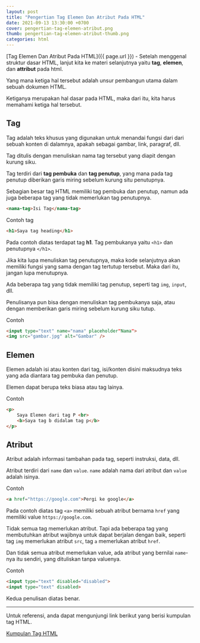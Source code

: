 ```yaml
---
layout: post
title: "Pengertian Tag Elemen Dan Atribut Pada HTML"
date: 2021-09-13 13:30:00 +0700
cover: pengertian-tag-elemen-atribut.png
thumb: pengertian-tag-elemen-atribut-thumb.png
categories: html
---
```


[Tag Elemen Dan Atribut Pada HTML]({{ page.url }}) - Setelah menggenal struktur dasar HTML, lanjut kita ke materi selanjutnya yaitu __tag__, __elemen__, dan __attribut__ pada html.

Yang mana ketiga hal tersebut adalah unsur pembangun utama dalam sebuah dokumen HTML.

Ketiganya merupakan hal dasar pada HTML, maka dari itu, kita harus memahami ketiga hal tersebut.

## Tag

Tag adalah teks khusus yang digunakan untuk menandai fungsi dari dari sebuah konten di dalamnya, apakah sebagai gambar, link, paragraf, dll.

Tag ditulis dengan menuliskan nama tag tersebut yang diapit dengan kurung siku.

Tag terdiri dari __tag pembuka__ dan __tag penutup__, yang mana pada tag penutup diberikan garis miring sebelum kurung situ penutupnya.

Sebagian besar tag HTML memiliki tag pembuka dan penutup, namun ada juga beberapa tag yang tidak memerlukan tag penutupnya.

```html
<nama-tag>Isi Tag</nama-tag>
```

Contoh tag

```html
<h1>Saya tag heading</h1>
```

Pada contoh diatas terdapat tag __h1__. Tag pembukanya yaitu `<h1>` dan penutupnya `</h1>`.

Jika kita lupa menuliskan tag penutupnya, maka kode selanjutnya akan memiliki fungsi yang sama dengan tag tertutup tersebut. Maka dari itu, jangan lupa menutupnya.

Ada beberapa tag yang tidak memiliki tag penutup, seperti tag `img`, `input`, dll.

Penulisanya pun bisa dengan menuliskan tag pembukanya saja, atau dengan memberikan garis miring sebelum kurung siku tutup.

Contoh

```html
<input type="text" name="nama" placeholder"Nama">
<img src="gambar.jpg" alt="Gambar" />
```

## Elemen

Elemen adalah isi atau konten dari tag, isi/konten disini maksudnya teks yang ada diantara tag pembuka dan penutup.

Elemen dapat berupa teks biasa atau tag lainya.

Contoh

```html
<p>
	Saya Elemen dari tag P <br>
	<b>Saya tag b didalam tag p</b>
</p>
```

## Atribut

Atribut adalah informasi tambahan pada tag, seperti instruksi, data, dll.

Atribut terdiri dari `name` dan `value`. `name` adalah nama dari atribut dan `value` adalah isinya.

Contoh

```html
<a href="https://google.com">Pergi ke google</a>
```

Pada contoh diatas tag `<a>` memiliki sebuah atribut bernama `href` yang memiliki value `https://google.com`.

Tidak semua tag memerlukan atribut. Tapi ada beberapa tag yang membutuhkan atribut wajibnya untuk dapat berjalan dengan baik, seperti tag `img` memerlukan atribut `src`, tag `a` memerlukan atribut `href`.

Dan tidak semua atribut memerlukan value, ada atribut yang bernilai `name`-nya itu sendiri, yang dituliskan tanpa valuenya.

Contoh

```html
<input type="text" disabled="disabled">
<input type="text" disabled>
```

Kedua penulisan diatas benar.

***

Untuk referensi, anda dapat mengunjungi link berikut yang berisi kumpulan tag HTML.

<a href="https://www.w3schools.com/tags/ref_byfunc.asp" target="_blank">Kumpulan Tag HTML</a>